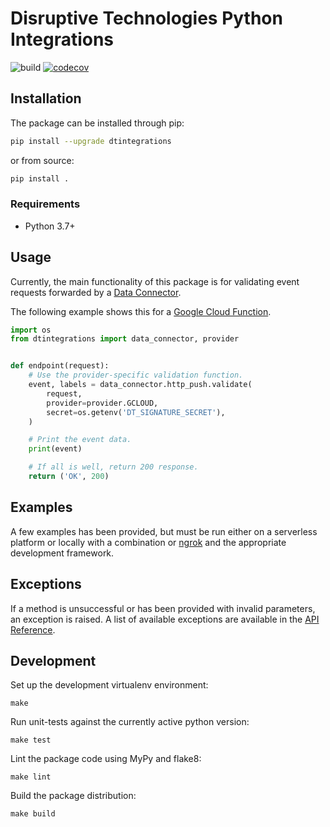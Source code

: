 # Disruptive Technologies Python Integrations

![build](https://github.com/disruptive-technologies/python-integrations/actions/workflows/build.yml/badge.svg)
[![codecov](https://codecov.io/gh/disruptive-technologies/python-integrations/branch/main/graph/badge.svg?token=KX0W7H6ALS)](https://codecov.io/gh/disruptive-technologies/python-integrations)

## Installation

The package can be installed through pip:

```sh
pip install --upgrade dtintegrations
```

or from source:

```sh
pip install .
```

### Requirements

- Python 3.7+

## Usage
Currently, the main functionality of this package is for validating event requests forwarded by a [Data Connector](https://developer.disruptive-technologies.com/docs/data-connectors/introduction-to-data-connector).  

The following example shows this for a [Google Cloud Function](https://cloud.google.com/functions).
```python
import os
from dtintegrations import data_connector, provider


def endpoint(request):
    # Use the provider-specific validation function.
    event, labels = data_connector.http_push.validate(
        request,
        provider=provider.GCLOUD,
        secret=os.getenv('DT_SIGNATURE_SECRET'),
    )

    # Print the event data.
    print(event)

    # If all is well, return 200 response.
    return ('OK', 200)
```

## Examples
A few examples has been provided, but must be run either on a serverless platform or locally with a combination or [ngrok](https://developer.disruptive-technologies.com/docs/data-connectors/development-guides/local-development-with-ngrok) and the appropriate development framework.

## Exceptions
If a method is unsuccessful or has been provided with invalid parameters, an exception is raised. A list of available exceptions are available in the [API Reference](https://developer.disruptive-technologies.com/api/libraries/python/errors.html).

## Development
Set up the development virtualenv environment:
```
make
```

Run unit-tests against the currently active python version:
```
make test
```

Lint the package code using MyPy and flake8:
```
make lint
```

Build the package distribution:
```
make build
```
